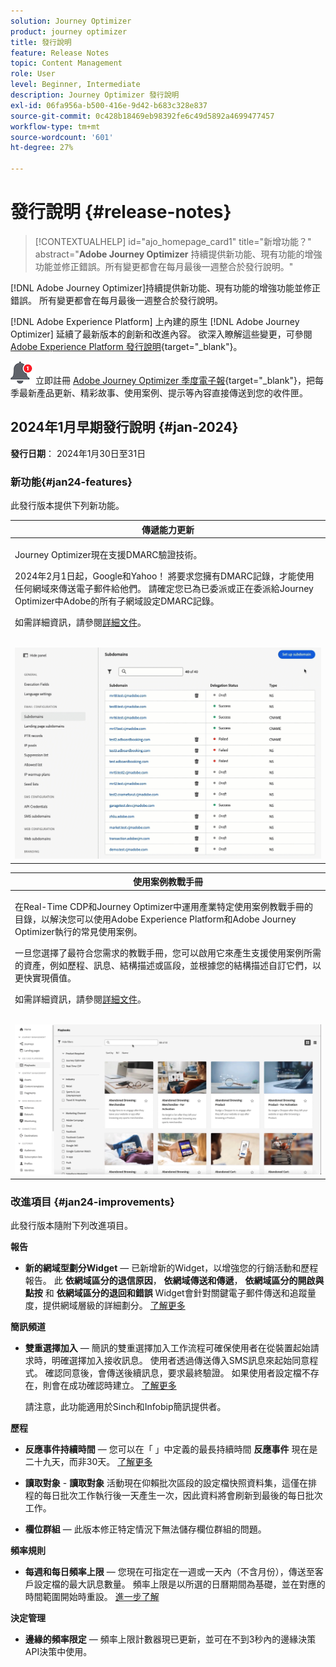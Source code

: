 ```yaml
---
solution: Journey Optimizer
product: journey optimizer
title: 發行說明
feature: Release Notes
topic: Content Management
role: User
level: Beginner, Intermediate
description: Journey Optimizer 發行說明
exl-id: 06fa956a-b500-416e-9d42-b683c328e837
source-git-commit: 0c428b18469eb98392fe6c49d5892a4699477457
workflow-type: tm+mt
source-wordcount: '601'
ht-degree: 27%

---
```


# 發行說明 {#release-notes}

>[!CONTEXTUALHELP]
>id="ajo_homepage_card1"
>title="新增功能？"
>abstract="**Adobe Journey Optimizer** 持續提供新功能、現有功能的增強功能並修正錯誤。所有變更都會在每月最後一週整合於發行說明。"

[!DNL Adobe Journey Optimizer]持續提供新功能、現有功能的增強功能並修正錯誤。 所有變更都會在每月最後一週整合於發行說明。

[!DNL Adobe Experience Platform] 上內建的原生 [!DNL Adobe Journey Optimizer] 延續了最新版本的創新和改進內容。 欲深入瞭解這些變更，可參閱 [Adobe Experience Platform 發行說明](https://experienceleague.adobe.com/docs/experience-platform/release-notes/latest.html?lang=zh-Hant){target="_blank"}。

![電子報](../assets/do-not-localize/nl-icon.png)立即註冊 [Adobe Journey Optimizer 季度電子報](https://www.adobe.com/subscription/Adobe_Journey_Optimizer_NL.html){target="_blank"}，把每季最新產品更新、精彩故事、使用案例、提示等內容直接傳送到您的收件匣。

## 2024年1月早期發行說明 {#jan-2024}

**發行日期**： 2024年1月30日至31日

### 新功能{#jan24-features}

此發行版本提供下列新功能。


<table>
<thead>
<tr>
<th><strong>傳遞能力更新</strong><br/></th>
</tr>
</thead>
<tbody>
<tr>
<td>
<p>Journey Optimizer現在支援DMARC驗證技術。</p>
<p>2024年2月1日起，Google和Yahoo！ 將要求您擁有DMARC記錄，才能使用任何網域來傳送電子郵件給他們。 請確定您已為已委派或正在委派給Journey Optimizer中Adobe的所有子網域設定DMARC記錄。</p>
<p>如需詳細資訊，請參閱<a href="../configuration/dmarc-record-update.md">詳細文件</a>。</p>
<br/><img src="assets/do-not-localize/dmarc.gif"/>
</tr>
</tbody>
</table>

<table>
<thead>
<tr>
<th><strong>使用案例教戰手冊</strong><br/></th>
</tr>
</thead>
<tbody>
<tr>
<td>
<p>在Real-Time CDP和Journey Optimizer中運用產業特定使用案例教戰手冊的目錄，以解決您可以使用Adobe Experience Platform和Adobe Journey Optimizer執行的常見使用案例。</p><p>一旦您選擇了最符合您需求的教戰手冊，您可以啟用它來產生支援使用案例所需的資產，例如歷程、訊息、結構描述或區段，並根據您的結構描述自訂它們，以更快實現價值。</p>
<p>如需詳細資訊，請參閱<a href="../start/playbooks.md">詳細文件</a>。</p>
<br/><img src="assets/do-not-localize/playbooks.gif"/>
</tr>
</tbody>
</table>

### 改進項目 {#jan24-improvements}

此發行版本隨附下列改進項目。

**報告**

* **新的網域型劃分Widget**  — 已新增新的Widget，以增強您的行銷活動和歷程報告。 此 **依網域區分的退信原因**， **依網域傳送和傳遞**， **依網域區分的開啟與點按** 和 **依網域區分的退回和錯誤** Widget會針對關鍵電子郵件傳送和追蹤量度，提供網域層級的詳細劃分。 [了解更多](../reports/channel-report.md)

**簡訊頻道**

* **雙重選擇加入**  — 簡訊的雙重選擇加入工作流程可確保使用者在從裝置起始請求時，明確選擇加入接收訊息。 使用者透過傳送傳入SMS訊息來起始同意程式。 確認同意後，會傳送後續訊息，要求最終驗證。 如果使用者設定檔不存在，則會在成功確認時建立。 [了解更多](../sms/sms-configuration.md#create-api)

  請注意，此功能適用於Sinch和Infobip簡訊提供者。

**歷程**

* **反應事件持續時間**  — 您可以在「 」中定義的最長持續時間 **反應事件** 現在是二十九天，而非30天。 [了解更多](../building-journeys/reaction-events.md)

<!--* **Date filters** - You can now use custom dates to filter the journeys inventory, in addition to the existing predefined date filters. This allows you to refine the list by displaying journeys published on a specific date, within a particular month, throughout an entire year, or within specified time ranges. [Learn more](../building-journeys/journey-gs.md#filter)-->

* **讀取對象**  - **讀取對象** 活動現在仰賴批次區段的設定檔快照資料集，這僅在排程的每日批次工作執行後一天產生一次，因此資料將會刷新到最後的每日批次工作。

* **欄位群組**  — 此版本修正特定情況下無法儲存欄位群組的問題。

**頻率規則**

* **每週和每日頻率上限**  — 您現在可指定在一週或一天內（不含月份），傳送至客戶設定檔的最大訊息數量。 頻率上限是以所選的日曆期間為基礎，並在對應的時間範圍開始時重設。 [進一步了解](../configuration/frequency-rules.md#create-new-rule)

**決定管理**

* **邊緣的頻率限定**  — 頻率上限計數器現已更新，並可在不到3秒內的邊緣決策API決策中使用。